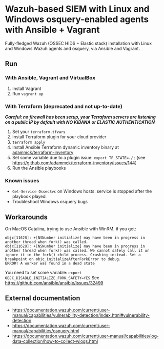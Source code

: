 # Wazuh-based SIEM with Linux and Windows osquery-enabled agents with Ansible + Vagrant

Fully-fledged Wazuh (OSSEC HIDS + Elastic stack) installation with Linux and Windows Wazuh agents and osquery, via Ansible and Vagrant.

## Run

### With Ansible, Vagrant and VirtualBox

1. Install Vagrant
2. Run `vagrant up`
   <!-- 1. Import the [Wazuh VM](https://documentation.wazuh.com/current/installation-guide/virtual-machine.html) -->
   <!-- 2. Adapt the `wazuh-local.ini` inventory according to your network settings and desires -->
   <!-- 3. Set some variables, e.g.: `export ANSIBLE_HOST_KEY_CHECKING=False;` -->
   <!-- 4. Run: `ansible-playbook wazuh-vm-single-node.yml wazuh-manager.yml -i wazuh-local.ini` -->

<!--

#### Enroll the Linux agent

1. `ansible-playbook wazuh-agent.yml -i wazuh-local.ini`

#### Enroll the Windows agent

1. Setup a WinRM-reachable Windows environment in the Ansible inventory `wazuh-local.ini`
1. Run: `ansible-playbook wazuh-agent-win.yml -i wazuh-local.ini -k`
   (on MacOS Cataline, do `export OBJC_DISABLE_INITIALIZE_FORK_SAFETY=YES` before, see Bugs below) -->

### With Terraform (deprecated and not up-to-date)

**_Careful: no firewall has been setup, your Terraform servers are listening on a public IP by default with NO KIBANA or ELASTIC AUTHENTICATION_**

1. Set your `terraform.tfvars`
2. Install Terraform plugin for your cloud provider
3. `terraform apply`
4. Install Ansible Terraform dynamic inventory binary at [adammck/terraform-inventory](https://github.com/adammck/terraform-inventory)
5. Set some variable due to a plugin issue: `export TF_STATE=./;` (see https://github.com/adammck/terraform-inventory/issues/144)
6. Run the Ansible playbooks

### Known issues

- `Get-Service OssecSvc` on Windows hosts: service is stopped after the playbook played.
- Troubleshoot Windows osquery bugs

## Workarounds

On MacOS Catalina, trying to use Ansible with WinRM, if you get:

```
objc[11628]: +[NSNumber initialize] may have been in progress in another thread when fork() was called.
objc[11628]: +[NSNumber initialize] may have been in progress in another thread when fork() was called. We cannot safely call it or ignore it in the fork() child process. Crashing instead. Set a breakpoint on objc_initializeAfterForkError to debug.
ERROR! A worker was found in a dead state
```

You need to set some variable: `export OBJC_DISABLE_INITIALIZE_FORK_SAFETY=YES`
See https://github.com/ansible/ansible/issues/32499

## External documentation

- https://documentation.wazuh.com/current/user-manual/capabilities/vulnerability-detection/index.html#vulnerability-detection
- https://documentation.wazuh.com/current/user-manual/capabilities/osquery.html
- https://documentation.wazuh.com/current/user-manual/capabilities/log-data-collection/how-to-collect-wlogs.html
